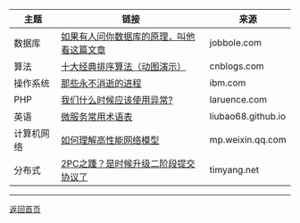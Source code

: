 |主题 | 链接 | 来源 | 
|---|---|---|
|数据库| [如果有人问你数据库的原理，叫他看这篇文章](http://blog.jobbole.com/100349/) | jobbole.com |
|算法| [十大经典排序算法（动图演示）](https://www.cnblogs.com/onepixel/articles/7674659.html) | cnblogs.com|
|操作系统|[那些永不消逝的进程](https://www.ibm.com/developerworks/cn/linux/1702_zhangym_demo/index.html)|ibm.com|
|PHP|[我们什么时候应该使用异常?](http://www.laruence.com/2012/02/02/2515.html)|laruence.com|
|英语|[微服务常用术语表](https://liubao68.github.io/ReadTheDocDemo/start/terminology.html)|liubao68.github.io|
|计算机网络|[如何理解高性能网络模型](https://mp.weixin.qq.com/s/xmSn9Xz6MiFb2s_0J7iXwQ)|mp.weixin.qq.com|
|分布式|[2PC之踵？是时候升级二阶段提交协议了](https://timyang.net/distributed/time-to-move-on-from-two-phase/)|timyang.net|


----------

[返回首页](http://star_paper.liukaining.com)